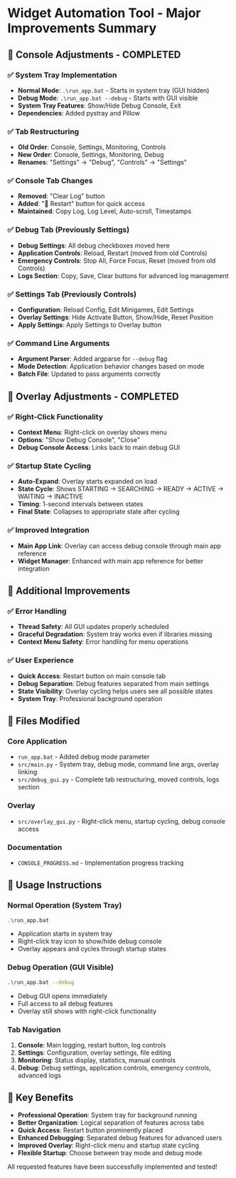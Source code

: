 # Widget Automation Tool - Major Improvements Summary

## 🎯 Console Adjustments - COMPLETED

### ✅ System Tray Implementation

- **Normal Mode**: `.\run_app.bat` - Starts in system tray (GUI hidden)
- **Debug Mode**: `.\run_app.bat --debug` - Starts with GUI visible
- **System Tray Features**: Show/Hide Debug Console, Exit
- **Dependencies**: Added pystray and Pillow

### ✅ Tab Restructuring

- **Old Order**: Console, Settings, Monitoring, Controls
- **New Order**: Console, Settings, Monitoring, Debug
- **Renames**: "Settings" → "Debug", "Controls" → "Settings"

### ✅ Console Tab Changes

- **Removed**: "Clear Log" button
- **Added**: "🔄 Restart" button for quick access
- **Maintained**: Copy Log, Log Level, Auto-scroll, Timestamps

### ✅ Debug Tab (Previously Settings)

- **Debug Settings**: All debug checkboxes moved here
- **Application Controls**: Reload, Restart (moved from old Controls)
- **Emergency Controls**: Stop All, Force Focus, Reset (moved from old Controls)
- **Logs Section**: Copy, Save, Clear buttons for advanced log management

### ✅ Settings Tab (Previously Controls)

- **Configuration**: Reload Config, Edit Minigames, Edit Settings
- **Overlay Settings**: Hide Activate Button, Show/Hide, Reset Position
- **Apply Settings**: Apply Settings to Overlay button

### ✅ Command Line Arguments

- **Argument Parser**: Added argparse for `--debug` flag
- **Mode Detection**: Application behavior changes based on mode
- **Batch File**: Updated to pass arguments correctly

## 🎯 Overlay Adjustments - COMPLETED

### ✅ Right-Click Functionality

- **Context Menu**: Right-click on overlay shows menu
- **Options**: "Show Debug Console", "Close"
- **Debug Console Access**: Links back to main debug GUI

### ✅ Startup State Cycling

- **Auto-Expand**: Overlay starts expanded on load
- **State Cycle**: Shows STARTING → SEARCHING → READY → ACTIVE → WAITING → INACTIVE
- **Timing**: 1-second intervals between states
- **Final State**: Collapses to appropriate state after cycling

### ✅ Improved Integration

- **Main App Link**: Overlay can access debug console through main app reference
- **Widget Manager**: Enhanced with main app reference for better integration

## 🎯 Additional Improvements

### ✅ Error Handling

- **Thread Safety**: All GUI updates properly scheduled
- **Graceful Degradation**: System tray works even if libraries missing
- **Context Menu Safety**: Error handling for menu operations

### ✅ User Experience

- **Quick Access**: Restart button on main console tab
- **Debug Separation**: Debug features separated from main settings
- **State Visibility**: Overlay cycling helps users see all possible states
- **System Tray**: Professional background operation

## 📁 Files Modified

### Core Application

- `run_app.bat` - Added debug mode parameter
- `src/main.py` - System tray, debug mode, command line args, overlay linking
- `src/debug_gui.py` - Complete tab restructuring, moved controls, logs section

### Overlay

- `src/overlay_gui.py` - Right-click menu, startup cycling, debug console access

### Documentation

- `CONSOLE_PROGRESS.md` - Implementation progress tracking

## 🚀 Usage Instructions

### Normal Operation (System Tray)

```bash
.\run_app.bat
```

- Application starts in system tray
- Right-click tray icon to show/hide debug console
- Overlay appears and cycles through startup states

### Debug Operation (GUI Visible)

```bash
.\run_app.bat --debug
```

- Debug GUI opens immediately
- Full access to all debug features
- Overlay still shows with right-click functionality

### Tab Navigation

1. **Console**: Main logging, restart button, log controls
2. **Settings**: Configuration, overlay settings, file editing
3. **Monitoring**: Status display, statistics, manual controls
4. **Debug**: Debug settings, application controls, emergency controls, advanced logs

## 🎉 Key Benefits

- **Professional Operation**: System tray for background running
- **Better Organization**: Logical separation of features across tabs
- **Quick Access**: Restart button prominently placed
- **Enhanced Debugging**: Separated debug features for advanced users
- **Improved Overlay**: Right-click menu and startup state cycling
- **Flexible Startup**: Choose between tray mode and debug mode

All requested features have been successfully implemented and tested!
